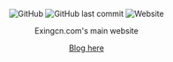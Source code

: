 
<div align=center>
  


<img alt="GitHub" src="https://img.shields.io/github/license/No767/Exingcn"> <img alt="GitHub last commit" src="https://img.shields.io/github/last-commit/No767/Exingcn"> <img alt="Website" src="https://img.shields.io/website?down_color=red&down_message=offline&up_message=online&url=http%3A%2F%2Fexingcn.com">


<div align=center>
Exingcn.com's main website
<br>

[Blog here](https://blog.exingcn.com)

